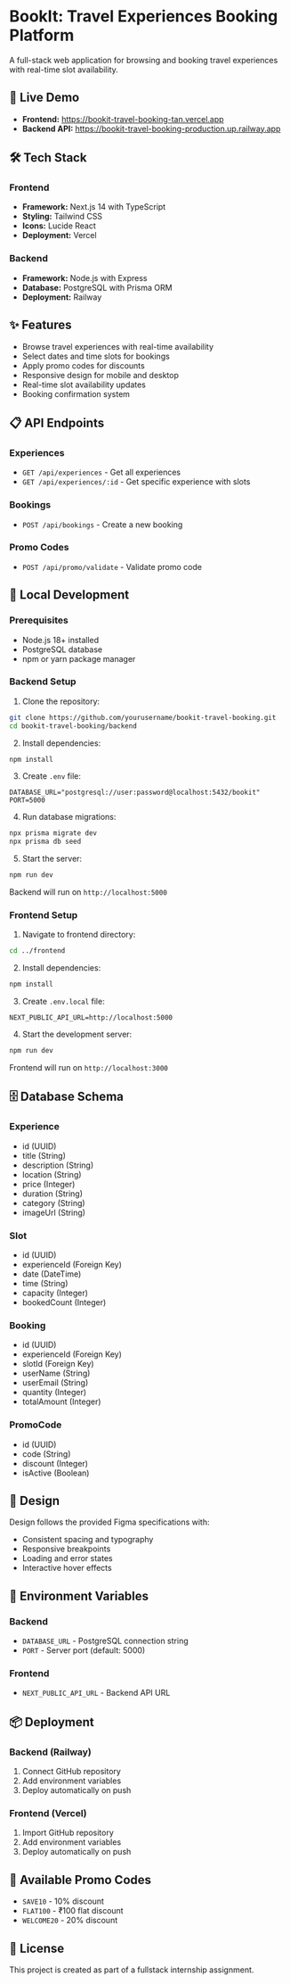 # BookIt: Travel Experiences Booking Platform

A full-stack web application for browsing and booking travel experiences with real-time slot availability.

## 🚀 Live Demo

- **Frontend:** https://bookit-travel-booking-tan.vercel.app
- **Backend API:** https://bookit-travel-booking-production.up.railway.app


## 🛠️ Tech Stack

### Frontend
- **Framework:** Next.js 14 with TypeScript
- **Styling:** Tailwind CSS
- **Icons:** Lucide React
- **Deployment:** Vercel

### Backend
- **Framework:** Node.js with Express
- **Database:** PostgreSQL with Prisma ORM
- **Deployment:** Railway

## ✨ Features

- Browse travel experiences with real-time availability
- Select dates and time slots for bookings
- Apply promo codes for discounts
- Responsive design for mobile and desktop
- Real-time slot availability updates
- Booking confirmation system

## 📋 API Endpoints

### Experiences
- `GET /api/experiences` - Get all experiences
- `GET /api/experiences/:id` - Get specific experience with slots

### Bookings
- `POST /api/bookings` - Create a new booking

### Promo Codes
- `POST /api/promo/validate` - Validate promo code

## 🏃 Local Development

### Prerequisites
- Node.js 18+ installed
- PostgreSQL database
- npm or yarn package manager

### Backend Setup

1. Clone the repository:
```bash
git clone https://github.com/yourusername/bookit-travel-booking.git
cd bookit-travel-booking/backend
```

2. Install dependencies:
```bash
npm install
```

3. Create `.env` file:
```env
DATABASE_URL="postgresql://user:password@localhost:5432/bookit"
PORT=5000
```

4. Run database migrations:
```bash
npx prisma migrate dev
npx prisma db seed
```

5. Start the server:
```bash
npm run dev
```

Backend will run on `http://localhost:5000`

### Frontend Setup

1. Navigate to frontend directory:
```bash
cd ../frontend
```

2. Install dependencies:
```bash
npm install
```

3. Create `.env.local` file:
```env
NEXT_PUBLIC_API_URL=http://localhost:5000
```

4. Start the development server:
```bash
npm run dev
```

Frontend will run on `http://localhost:3000`

## 🗄️ Database Schema

### Experience
- id (UUID)
- title (String)
- description (String)
- location (String)
- price (Integer)
- duration (String)
- category (String)
- imageUrl (String)

### Slot
- id (UUID)
- experienceId (Foreign Key)
- date (DateTime)
- time (String)
- capacity (Integer)
- bookedCount (Integer)

### Booking
- id (UUID)
- experienceId (Foreign Key)
- slotId (Foreign Key)
- userName (String)
- userEmail (String)
- quantity (Integer)
- totalAmount (Integer)

### PromoCode
- id (UUID)
- code (String)
- discount (Integer)
- isActive (Boolean)

## 🎨 Design

Design follows the provided Figma specifications with:
- Consistent spacing and typography
- Responsive breakpoints
- Loading and error states
- Interactive hover effects

## 🔐 Environment Variables

### Backend
- `DATABASE_URL` - PostgreSQL connection string
- `PORT` - Server port (default: 5000)

### Frontend
- `NEXT_PUBLIC_API_URL` - Backend API URL

## 📦 Deployment

### Backend (Railway)
1. Connect GitHub repository
2. Add environment variables
3. Deploy automatically on push

### Frontend (Vercel)
1. Import GitHub repository
2. Add environment variables
3. Deploy automatically on push

## 🧪 Available Promo Codes

- `SAVE10` - 10% discount
- `FLAT100` - ₹100 flat discount
- `WELCOME20` - 20% discount


## 📝 License

This project is created as part of a fullstack internship assignment.